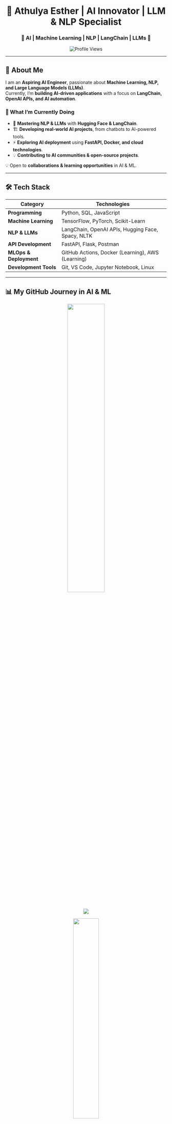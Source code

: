 <!-- Title -->
<h1 align="center">🚀 Athulya Esther | AI Innovator | LLM & NLP Specialist</h1>

<h3 align="center">🔹 AI | Machine Learning | NLP | LangChain | LLMs 🔹</h3>

<p align="center">
  <img src="https://komarev.com/ghpvc/?username=athulyaesther777&label=Profile%20Views&color=blue&style=flat" alt="Profile Views">
</p>

---

## 📌 About Me   

I am an **Aspiring AI Engineer**, passionate about **Machine Learning, NLP, and Large Language Models (LLMs)**.  
Currently, I’m **building AI-driven applications** with a focus on **LangChain, OpenAI APIs, and AI automation**.  

### **🚀 What I’m Currently Doing**
- 📖 **Mastering NLP & LLMs** with **Hugging Face & LangChain**.  
- 🏗️ **Developing real-world AI projects**, from chatbots to AI-powered tools.  
- ⚡ **Exploring AI deployment** using **FastAPI, Docker, and cloud technologies**.  
- 💡 **Contributing to AI communities & open-source projects**.  

💡 Open to **collaborations & learning opportunities** in AI & ML.

---

## 🛠️ Tech Stack  

| **Category**         | **Technologies**                                       |
|----------------------|------------------------------------------------------|
| **Programming**      | Python, SQL, JavaScript                              |
| **Machine Learning** | TensorFlow, PyTorch, Scikit-Learn                     |
| **NLP & LLMs**      | LangChain, OpenAI APIs, Hugging Face, Spacy, NLTK      |
| **API Development**  | FastAPI, Flask, Postman                               |
| **MLOps & Deployment** | GitHub Actions, Docker (Learning), AWS (Learning)  |
| **Development Tools** | Git, VS Code, Jupyter Notebook, Linux               |

---

## 📊 My GitHub Journey in AI & ML  

<p align="center">
  <img src="https://github-readme-stats-sigma-five.vercel.app/api?username=athulyaesther777&show_icons=true&theme=tokyonight&hide_border=true" width="48%">
</p>

<p align="center">
  <img src="https://github-readme-streak-stats.herokuapp.com/?user=athulyaesther777&theme=tokyonight&hide_border=true">
</p>



<p align="center">
  <img src="https://github-readme-stats-sigma-five.vercel.app/api/top-langs/?username=athulyaesther777&layout=compact&theme=tokyonight&hide_border=true" width="40%">
</p>

<p align="center">
  <img src="https://github-readme-activity-graph.vercel.app/graph?username=athulyaesther777&theme=tokyo-night"> 
</p>

---

## 📂 AI & ML Projects  

🚀 **[AI Chatbot using LangChain & OpenAI](https://github.com/athulyaesther777/ai-chatbot-langchain)**  
🤖 Built a conversational chatbot leveraging LangChain for smart responses.  

🚀 **[NLP Text Processing Toolkit](https://github.com/athulyaesther777/nlp-text-processing)**  
📝 Developed a toolkit for **text analysis, sentiment detection, and text summarization**.  

🚀 **[AI-Powered Resume Screener](https://github.com/athulyaesther777/ai-resume-screener) *(Upcoming Project)***  
📄 Automating resume screening using **ML & NLP for recruitment processes**.  

🔗 More exciting AI projects coming soon!  

---

## 📫 Connect with Me  

🔗 **LinkedIn:** [linkedin.com/in/athulyaesther777](https://www.linkedin.com/in/athulya-b-vijay-b65740220/)  
🐦 **Twitter:** [twitter.com/athulyaesther777](https://twitter.com/athulyaesther777)  
📺 **YouTube:** [youtube.com/@pyaihub](https://youtube.com/@pyaihub)  
📧 **Email:** athulyaestherlucky75@gmail.com  

---

## 💡 AI Quote of the Day  
_"The best way to predict the future is to create it." — Peter Drucker_  
